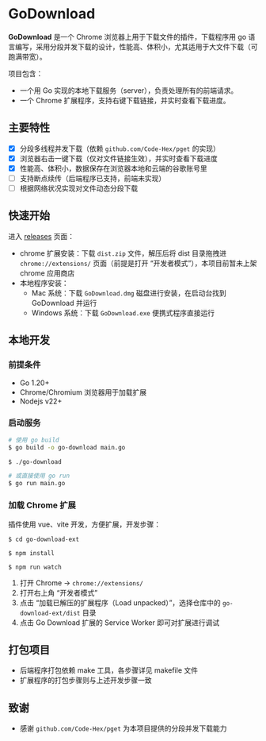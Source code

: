 # GoDownload

**GoDownload** 是一个 Chrome 浏览器上用于下载文件的插件，下载程序用 go 语言编写，采用分段并发下载的设计，性能高、体积小，尤其适用于大文件下载（可跑满带宽）。

项目包含：

- 一个用 Go 实现的本地下载服务（server），负责处理所有的前端请求。
- 一个 Chrome 扩展程序，支持右键下载链接，并实时查看下载进度。

## 主要特性

- [x] 分段多线程并发下载（依赖 `github.com/Code-Hex/pget` 的实现）
- [x] 浏览器右击一键下载（仅对文件链接生效），并实时查看下载进度
- [x] 性能高、体积小，数据保存在浏览器本地和云端的谷歌账号里
- [ ] 支持断点续传（后端程序已支持，前端未实现）
- [ ] 根据网络状况实现对文件动态分段下载

## 快速开始

进入 [releases](https://github.com/howard12358/go-download/releases) 页面：

- chrome 扩展安装：下载 `dist.zip` 文件，解压后将 dist 目录拖拽进 `chrome://extensions/` 页面（前提是打开 “开发者模式”），本项目前暂未上架 chrome 应用商店
- 本地程序安装：
  - Mac 系统：下载 `GoDownload.dmg` 磁盘进行安装，在启动台找到 GoDownload 并运行
  - Windows 系统：下载 `GoDownload.exe` 便携式程序直接运行

## 本地开发

### 前提条件

- Go 1.20+
- Chrome/Chromium 浏览器用于加载扩展
- Nodejs v22+

### 启动服务

```bash
# 使用 go build
$ go build -o go-download main.go

$ ./go-download

# 或直接使用 go run
$ go run main.go
```

### 加载 Chrome 扩展

插件使用 vue、vite 开发，方便扩展，开发步骤：

```shell
$ cd go-download-ext

$ npm install

$ npm run watch
```

1. 打开 Chrome -> `chrome://extensions/`
2. 打开右上角 “开发者模式”
3. 点击 “加载已解压的扩展程序（Load unpacked）”，选择仓库中的 `go-download-ext/dist` 目录
4. 点击 Go Download 扩展的 Service Worker 即可对扩展进行调试

## 打包项目

- 后端程序打包依赖 make 工具，各步骤详见 makefile 文件
- 扩展程序的打包步骤则与上述开发步骤一致

## 致谢

- 感谢 `github.com/Code-Hex/pget` 为本项目提供的分段并发下载能力
